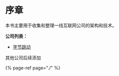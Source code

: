 # 序章

本书主要用于收集和整理一线互联网公司的架构和技术。

**公司列表：**

* [字节跳动](tab_content/)

其他公司后续添加

{% page-ref page="./" %}

